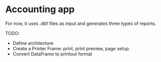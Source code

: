 # Accounting app

For now, it uses .dbf files as input and generates three types of reports.

TODO: 
 - Define architecture
 - Create a Printer Frame: print, print preview, page setup.
 - Convert DataFrame to printout format
 
